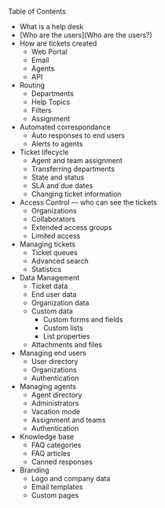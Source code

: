 Table of Contents

* What is a help desk
* [Who are the users](Who are the users?)
* How are tickets created
  * Web Portal
  * Email
  * Agents
  * API
* Routing
  * Departments
  * Help Topics
  * Filters
  * Assignment
* Automated correspondance
  * Auto responses to end users
  * Alerts to agents
* Ticket lifecycle
  * Agent and team assignment
  * Transferring departments
  * State and status
  * SLA and due dates
  * Changing ticket information
* Access Control — who can see the tickets
  * Organizations
  * Collaborators
  * Extended access groups
  * Limited access
* Managing tickets
  * Ticket queues
  * Advanced search
  * Statistics
* Data Management
  * Ticket data
  * End user data
  * Organization data
  * Custom data
    * Custom forms and fields
    * Custom lists
    * List properties
  * Attachments and files
* Managing end users
  * User directory
  * Organizations
  * Authentication
* Managing agents
  * Agent directory
  * Administrators
  * Vacation mode
  * Assignment and teams
  * Authentication
* Knowledge base
  * FAQ categories
  * FAQ articles
  * Canned responses
* Branding
  * Logo and company data
  * Email templates
  * Custom pages